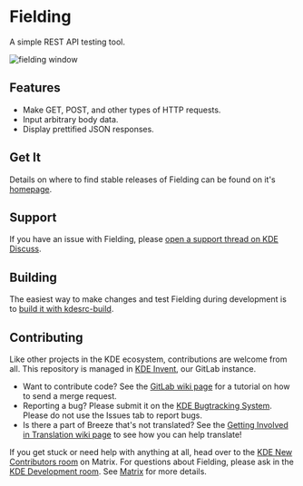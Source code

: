 <!--
    SPDX-FileCopyrightText: 2022 Felipe Kinoshita <kinofhek@gmail.com>
    SPDX-License-Identifier: CC0-1.0
-->

# Fielding

A simple REST API testing tool.

![fielding window](https://cdn.kde.org/screenshots/fielding/fielding.png)

## Features

* Make GET, POST, and other types of HTTP requests.
* Input arbitrary body data.
* Display prettified JSON responses.

## Get It

Details on where to find stable releases of Fielding can be found on it's
[homepage](https://apps.kde.org/fielding).

## Support

If you have an issue with Fielding, please [open a support thread on KDE Discuss](https://discuss.kde.org/c/help/6).

## Building

The easiest way to make changes and test Fielding during development is to [build it with kdesrc-build](https://community.kde.org/Get_Involved/development/Build_software_with_kdesrc-build).

## Contributing

Like other projects in the KDE ecosystem, contributions are welcome from all. This repository is managed in [KDE Invent](https://invent.kde.org/plasma/breeze), our GitLab instance.

* Want to contribute code? See the [GitLab wiki page](https://community.kde.org/Infrastructure/GitLab) for a tutorial on how to send a merge request.
* Reporting a bug? Please submit it on the [KDE Bugtracking System](https://bugs.kde.org/enter_bug.cgi?format=guided&product=fielding). Please do not use the Issues
  tab to report bugs.
* Is there a part of Breeze that's not translated? See the [Getting Involved in Translation wiki page](https://community.kde.org/Get_Involved/translation) to see how
  you can help translate!

If you get stuck or need help with anything at all, head over to the [KDE New Contributors room](https://go.kde.org/matrix/#/#kde-welcome:kde.org) on Matrix. For questions about Fielding, please ask in the [KDE Development room](https://go.kde.org/matrix/#/#kde-devel:kde.org). See [Matrix](https://community.kde.org/Matrix) for more details.

